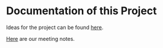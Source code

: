 # Documentation of this Project
Ideas for the project can be found [here]().

[Here](https://github.com/NerdyStuff/VerteilteSysteme/tree/master/Documentation/Planning) are our meeting notes.
